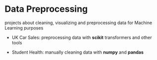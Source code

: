 # Data Preprocessing
projects about cleaning, visualizing and preprocessing data for Machine Learning purposes

* UK Car Sales: preprocessing data with **scikit** transformers and other tools

* Student Health: manually cleaning data with **numpy** and **pandas** 
